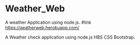 # Weather_Web
A weather Application using node.js.
#link
https://aeatherweb.herokuapp.com/

A Weather check application using node.js HBS CSS Bootstrap.
